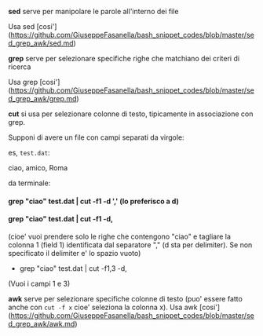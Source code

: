 **sed** serve per manipolare le parole all'interno dei file

Usa sed [cosi'] (https://github.com/GiuseppeFasanella/bash_snippet_codes/blob/master/sed_grep_awk/sed.md)

**grep** serve per selezionare specifiche righe che matchiano dei criteri di ricerca

Usa grep [cosi'] (https://github.com/GiuseppeFasanella/bash_snippet_codes/blob/master/sed_grep_awk/grep.md)

**cut** si usa per selezionare colonne di testo, tipicamente in associazione con grep.

Supponi di avere un file con campi separati da virgole:

es, `test.dat`:

ciao, amico, Roma

da terminale:

#### grep "ciao" test.dat | cut -f1 -d ',' (lo preferisco a d\)

#### grep "ciao" test.dat | cut -f1 -d\,

(cioe' vuoi prendere solo le righe che contengono "ciao" e tagliare la colonna 1 (field 1) identificata dal separatore "," (d sta per delimiter). Se non specificato il delimiter e' lo spazio vuoto)

* grep "ciao" test.dat | cut -f1,3 -d\, 

(Vuoi i campi 1 e 3)


**awk** serve per selezionare specifiche colonne di testo (puo' essere fatto anche con `cut -f x` cioe' seleziona la colonna x). Usa awk [cosi'] (https://github.com/GiuseppeFasanella/bash_snippet_codes/blob/master/sed_grep_awk/awk.md)

